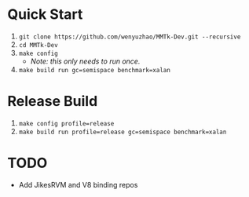 
# Quick Start

1. `git clone https://github.com/wenyuzhao/MMTk-Dev.git --recursive`
2. `cd MMTk-Dev`
3. `make config`
   * _Note: this only needs to run once._
4. `make build run gc=semispace benchmark=xalan`

# Release Build

1. `make config profile=release`
2. `make build run profile=release gc=semispace benchmark=xalan`

# TODO

* Add JikesRVM and V8 binding repos